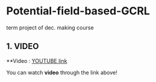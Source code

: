 # Potential-field-based-GCRL
term project of dec. making course


## 1. VIDEO

**Video : [YOUTUBE link](https://drive.google.com/file/d/1zf5___lXQ0YhBXzP0EloRrgR5EX84x-P/view?usp=sharing)

You can watch **video** through the link above!
